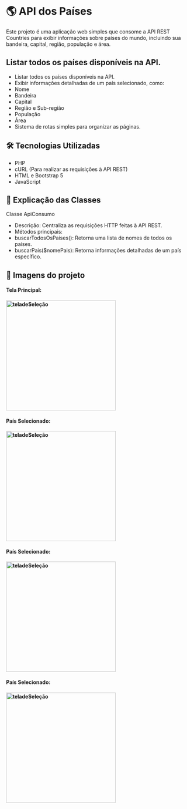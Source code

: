 # 🌎 API dos Países

<p>
    Este projeto é uma aplicação web simples que consome a API REST Countries para exibir informações sobre países do mundo, incluindo sua bandeira, capital, região, população e área.
</p>

<h2>Listar todos os países disponíveis na API.</h2>

* Listar todos os países disponíveis na API.
* Exibir informações detalhadas de um país selecionado, como:
* Nome
* Bandeira
* Capital
* Região e Sub-região
* População
* Área
* Sistema de rotas simples para organizar as páginas.

<h2>🛠️ Tecnologias Utilizadas</h2>

* PHP 
* cURL (Para realizar as requisições à API REST)
* HTML e Bootstrap 5 
* JavaScript 

<h2>📂 Explicação das Classes</h2>

 Classe ApiConsumo 
* Descrição: Centraliza as requisições HTTP feitas à API REST.
* Métodos principais:
* buscarTodosOsPaises(): Retorna uma lista de nomes de todos os países.
* buscarPais($nomePais): Retorna informações detalhadas de um país específico.

 <h2>🌟 Imagens do projeto</h2> 

<h4>Tela Principal:<h4>   
<img src="https://github.com/user-attachments/assets/89fe1db5-f528-4afa-a76f-48a1b1e0616e" alt="teladeSeleção" width="300" heihth="200">

<h4>País Selecionado:<h4>   
<img src="https://github.com/user-attachments/assets/7ae9502f-af43-4737-82b2-2d11154b9cb3" alt="teladeSeleção" width="300" heihth="200">

<h4>País Selecionado:<h4>   
<img src="https://github.com/user-attachments/assets/33403a4a-8b95-4c6c-a792-ab06093d421c" alt="teladeSeleção" width="300" heihth="200">

<h4>País Selecionado:<h4>   
<img src="https://github.com/user-attachments/assets/ce1ea1ea-e99a-45e7-bb13-832ae8b67344" alt="teladeSeleção" width="300" heihth="200">
